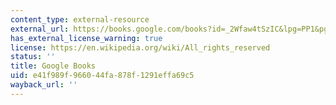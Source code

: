 ```yaml
---
content_type: external-resource
external_url: https://books.google.com/books?id=_2Wfaw4tSzIC&lpg=PP1&pg=PA3#v=onepage&q&f=false
has_external_license_warning: true
license: https://en.wikipedia.org/wiki/All_rights_reserved
status: ''
title: Google Books
uid: e41f989f-9660-44fa-878f-1291effa69c5
wayback_url: ''
---
```


